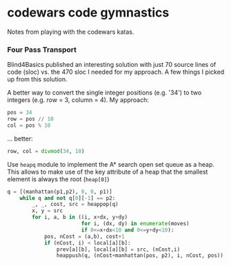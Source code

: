 # codewars code gymnastics
Notes from playing with the codewars katas.

### Four Pass Transport

Blind4Basics published an interesting solution with just 70 source lines of code (sloc) vs. the 470 sloc I needed for my approach. A few things I picked up from this solution.

A better way to convert the single integer positions (e.g. '34') to two integers (e.g. row = 3, column = 4). My approach:

```python
pos = 34
row = pos // 10
col = pos % 10
```

... better:

```python
row, col = divmod(34, 10)
```

Use `heapq` module to implement the A* search open set queue as a heap. This allows to make use of the key attribute of a heap that the smallest element is always the root (`heap[0]`)
```python
q = [(manhattan(p1,p2), 0, 0, p1)]
    while q and not q[0][-1] == p2:
        _, _, cost, src = heappop(q)
        x, y = src
        for i, a, b in ((i, x+dx, y+dy)
                        for i, (dx, dy) in enumerate(moves)
                        if 0<=x+dx<10 and 0<=y+dy<10):
            pos, nCost = (a,b), cost+1
            if (nCost, i) < local[a][b]:
                prev[a][b], local[a][b] = src, (nCost,i)
                heappush(q, (nCost+manhattan(pos, p2), i, nCost, pos))
```
